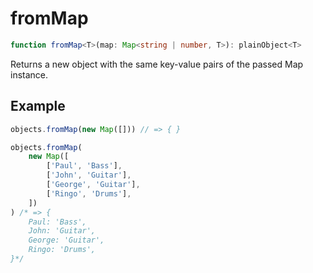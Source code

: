 # fromMap

```ts
function fromMap<T>(map: Map<string | number, T>): plainObject<T>
```

Returns a new object with the same key-value pairs of the passed Map instance.

## Example

```ts
objects.fromMap(new Map([])) // => { }
```

```ts
objects.fromMap(
    new Map([
        ['Paul', 'Bass'],
        ['John', 'Guitar'],
        ['George', 'Guitar'],
        ['Ringo', 'Drums'],
    ])
) /* => {
    Paul: 'Bass',
    John: 'Guitar',
    George: 'Guitar',
    Ringo: 'Drums',
}*/
```
